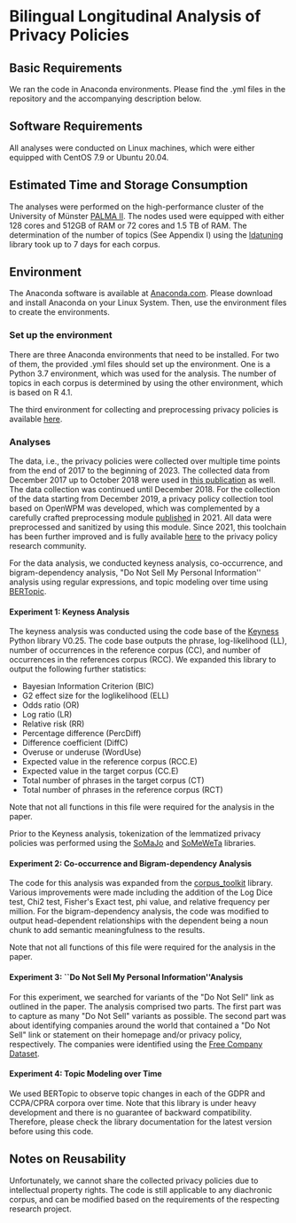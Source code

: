 # Bilingual Longitudinal Analysis of Privacy Policies

## Basic Requirements
We ran the code in Anaconda environments. Please find the .yml files in the repository and the accompanying description below. 

## Software Requirements
All analyses were conducted on Linux machines, which were either equipped with CentOS 7.9 or Ubuntu 20.04.

## Estimated Time and Storage Consumption
The analyses were performed on the high-performance cluster of the University of Münster [PALMA II](https://www.uni-muenster.de/IT.Technik/en/Server/HPC.html). The nodes used were equipped with either 128 cores and 512GB of RAM or 72 cores and 1.5 TB of RAM.
The determination of the number of topics (See Appendix I) using the [ldatuning](https://github.com/nikita-moor/ldatuning) library took up to 7 days for each corpus. 

## Environment
The Anaconda software is available at [Anaconda.com](https://www.anaconda.com/download). Please download and install Anaconda on your Linux System. Then, use the environment files to create the environments. 

### Set up the environment
There are three Anaconda environments that need to be installed. For two of them, the provided .yml files should set up the environment. One is a Python 3.7 environment, which was used for the analysis. The number of topics in each corpus is determined by using the other environment, which is based on R 4.1.

The third environment for collecting and preprocessing privacy policies is available [here](https://github.com/ITSec-Uni-Munster/Unifying-Privacy-Policy-Detection).

### Analyses
The data, i.e., the privacy policies were collected over multiple time points from the end of 2017 to the beginning of 2023. The collected data from December 2017 up to October 2018 were used in [this publication](https://www.ndss-symposium.org/ndss-paper/we-value-your-privacy-now-take-some-cookies-measuring-the-gdprs-impact-on-web-privacy/) as well. The data collection was continued until December 2018. For the collection of the data starting from December 2019, a privacy policy collection tool based on OpenWPM was developed, which was complemented by a carefully crafted preprocessing module [published](https://petsymposium.org/popets/2021/popets-2021-0081.pdf) in 2021. All data were preprocessed and sanitized by using this module. Since 2021, this toolchain has been further improved and is fully available [here](https://github.com/ITSec-Uni-Munster/Unifying-Privacy-Policy-Detection) to the privacy policy research community.

For the data analysis, we conducted keyness analysis, co-occurrence, and bigram-dependency analysis, "Do Not Sell My Personal Information'' analysis using regular expressions, and topic modeling over time using [BERTopic](https://maartengr.github.io/BERTopic/).
#### Experiment 1: Keyness Analysis
The keyness analysis was conducted using the code base of the [Keyness](https://github.com/mikesuhan/keyness) Python library V0.25. The code base outputs the phrase, log-likelihood (LL), number of occurrences in the reference corpus (CC), and number of occurrences in the references corpus (RCC). We expanded this library to output the following further statistics:
- Bayesian Information Criterion (BIC)
- G2 effect size for the loglikelihood (ELL)
- Odds ratio (OR)
- Log ratio (LR)
- Relative risk (RR)
- Percentage difference (PercDiff)
- Difference coefficient (DiffC)
- Overuse or underuse (WordUse)
- Expected value in the reference corpus (RCC.E)
- Expected value in the target corpus (CC.E)
- Total number of phrases in the target corpus (CT)
- Total number of phrases in the reference corpus (RCT)

Note that not all functions in this file were required for the analysis in the paper. 

Prior to the Keyness analysis, tokenization of the lemmatized privacy policies was performed using the [SoMaJo](https://github.com/tsproisl/SoMaJo) and [SoMeWeTa](https://github.com/tsproisl/SoMeWeTa) libraries.

#### Experiment 2: Co-occurrence and Bigram-dependency Analysis
The code for this analysis was expanded from the [corpus_toolkit](https://github.com/kristopherkyle/corpus_toolkit/blob/master/corpus_toolkit/corpus_tools.py) library. Various improvements were made including the addition of the Log Dice test, Chi2 test, Fisher's Exact test, phi value, and relative frequency per million. For the bigram-dependency analysis, the code was modified to output head-dependent relationships with the dependent being a noun chunk to add semantic meaningfulness to the results. 

Note that not all functions of this file were required for the analysis in the paper. 

#### Experiment 3: ``Do Not Sell My Personal Information''Analysis
For this experiment, we searched for variants of the "Do Not Sell" link as outlined in the paper. The analysis comprised two parts. The first part was to capture as many "Do Not Sell" variants as possible. The second part was about identifying companies around the world that contained a "Do Not Sell" link or statement on their homepage and/or privacy policy, respectively. The companies were identified using the [Free Company Dataset](https://www.peopledatalabs.com/company-dataset).

#### Experiment 4: Topic Modeling over Time
We used BERTopic to observe topic changes in each of the GDPR and CCPA/CPRA corpora over time. Note that this library is under heavy development and there is no guarantee of backward compatibility. Therefore, please check the library documentation for the latest version before using this code.

## Notes on Reusability
Unfortunately, we cannot share the collected privacy policies due to intellectual property rights. The code is still applicable to any diachronic corpus, and can be modified based on the requirements of the respecting research project.
